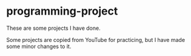 # programming-project
These are some projects I have done. 

Some projects are copied from YouTube for practicing, but I have made some minor changes to it. 
